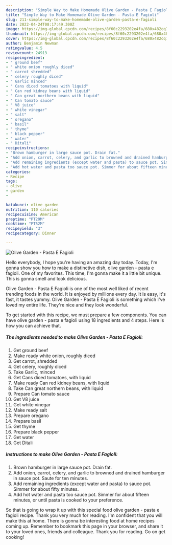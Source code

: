 ```yaml
---
description: "Simple Way to Make Homemade Olive Garden - Pasta E Fagioli"
title: "Simple Way to Make Homemade Olive Garden - Pasta E Fagioli"
slug: 211-simple-way-to-make-homemade-olive-garden-pasta-e-fagioli
date: 2022-04-24T08:17:49.300Z
image: https://img-global.cpcdn.com/recipes/8f60c2293202e4fa/680x482cq70/olive-garden-pasta-e-fagioli-recipe-main-photo.jpg
thumbnail: https://img-global.cpcdn.com/recipes/8f60c2293202e4fa/680x482cq70/olive-garden-pasta-e-fagioli-recipe-main-photo.jpg
cover: https://img-global.cpcdn.com/recipes/8f60c2293202e4fa/680x482cq70/olive-garden-pasta-e-fagioli-recipe-main-photo.jpg
author: Benjamin Newman
ratingvalue: 4.5
reviewcount: 24913
recipeingredient:
- " ground beef"
- " white onion roughly diced"
- " carrot shredded"
- " celery roughly diced"
- " Garlic minced"
- " Cans diced tomatoes with liquid"
- " Can red kidney beans with liquid"
- " Can great northern beans with liquid"
- " Can tomato sauce"
- " V8 juice"
- " white vinegar"
- " salt"
- " oregano"
- " basil"
- " thyme"
- " black pepper"
- " water"
- " Ditali"
recipeinstructions:
- "Brown hamburger in large sauce pot. Drain fat."
- "Add onion, carrot, celery, and garlic to browned and drained hamburger in sauce pot. Saute for ten minutes."
- "Add remaining ingredients (except water and pasta) to sauce pot. Simmer for about fifty minutes."
- "Add hot water and pasta too sauce pot. Simmer for about fifteen minutes, or until pasta is cooked to your preference."
categories:
- Recipe
tags:
- olive
- garden
- 

katakunci: olive garden  
nutrition: 110 calories
recipecuisine: American
preptime: "PT29M"
cooktime: "PT52M"
recipeyield: "3"
recipecategory: Dinner

---
```



![Olive Garden - Pasta E Fagioli](https://img-global.cpcdn.com/recipes/8f60c2293202e4fa/680x482cq70/olive-garden-pasta-e-fagioli-recipe-main-photo.jpg)

Hello everybody, I hope you're having an amazing day today. Today, I'm gonna show you how to make a distinctive dish, olive garden - pasta e fagioli. One of my favorites. This time, I'm gonna make it a little bit unique. This is gonna smell and look delicious.



Olive Garden - Pasta E Fagioli is one of the most well liked of recent trending foods in the world. It is enjoyed by millions every day. It is easy, it's fast, it tastes yummy. Olive Garden - Pasta E Fagioli is something which I've loved my entire life. They're nice and they look wonderful.


To get started with this recipe, we must prepare a few components. You can have olive garden - pasta e fagioli using 18 ingredients and 4 steps. Here is how you can achieve that.

<!--inarticleads1-->

##### The ingredients needed to make Olive Garden - Pasta E Fagioli:

1. Get  ground beef
1. Make ready  white onion, roughly diced
1. Get  carrot, shredded
1. Get  celery, roughly diced
1. Take  Garlic, minced
1. Get  Cans diced tomatoes, with liquid
1. Make ready  Can red kidney beans, with liquid
1. Take  Can great northern beans, with liquid
1. Prepare  Can tomato sauce
1. Get  V8 juice
1. Get  white vinegar
1. Make ready  salt
1. Prepare  oregano
1. Prepare  basil
1. Get  thyme
1. Prepare  black pepper
1. Get  water
1. Get  Ditali




<!--inarticleads2-->

##### Instructions to make Olive Garden - Pasta E Fagioli:

1. Brown hamburger in large sauce pot. Drain fat.
1. Add onion, carrot, celery, and garlic to browned and drained hamburger in sauce pot. Saute for ten minutes.
1. Add remaining ingredients (except water and pasta) to sauce pot. Simmer for about fifty minutes.
1. Add hot water and pasta too sauce pot. Simmer for about fifteen minutes, or until pasta is cooked to your preference.




So that is going to wrap it up with this special food olive garden - pasta e fagioli recipe. Thank you very much for reading. I'm confident that you will make this at home. There is gonna be interesting food at home recipes coming up. Remember to bookmark this page in your browser, and share it to your loved ones, friends and colleague. Thank you for reading. Go on get cooking!
